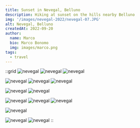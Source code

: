 ```yaml
---
title: Sunset in Nevegal, Belluno
description: Hiking at sunset on the hills nearby Belluno
img: '/images/nevegal-2022/nevegal-07.JPG'
alt: Nevegal, Belluno
createdAt: 2022-09-20
author:
  name: Marco
  bio: Marco Bonomo
  img: images/marco.png
tags:
  - travel
---
```



::grid
![nevegal](/images/nevegal-2022/nevegal-01.JPG)
![nevegal](/images/nevegal-2022/nevegal-02.JPG)
![nevegal](/images/nevegal-2022/nevegal-03.JPG)

![nevegal](/images/nevegal-2022/nevegal-04.JPG)
![nevegal](/images/nevegal-2022/nevegal-07.JPG)
![nevegal](/images/nevegal-2022/nevegal-08.JPG)

![nevegal](/images/nevegal-2022/nevegal-09.JPG)
![nevegal](/images/nevegal-2022/nevegal-10.JPG)

![nevegal](/images/nevegal-2022/nevegal-11.JPG)
![nevegal](/images/nevegal-2022/nevegal-12.JPG)
![nevegal](/images/nevegal-2022/nevegal-14.JPG)

![nevegal](/images/nevegal-2022/nevegal-15.JPG)

![nevegal](/images/nevegal-2022/nevegal-17.JPG)
![nevegal](/images/nevegal-2022/nevegal-18.JPG)
::
